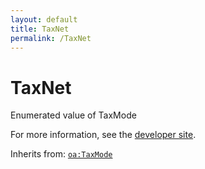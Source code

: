 ```yaml
---
layout: default
title: TaxNet
permalink: /TaxNet
---
```


# TaxNet
Enumerated value of TaxMode

For more information, see the [developer site](https://developer.openactive.io/data-model/types/taxnet).

Inherits from: [`oa:TaxMode`](https://openactive.io/TaxMode)
